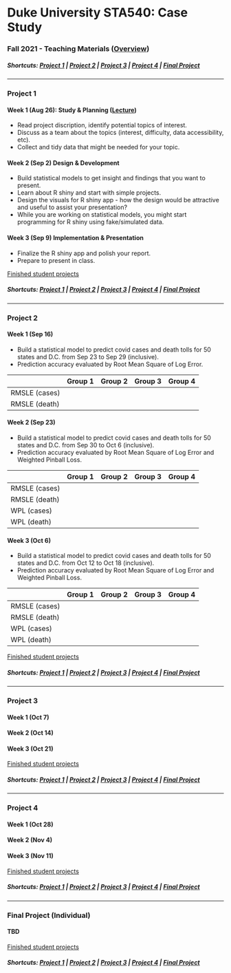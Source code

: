 # Duke University STA540: Case Study
### Fall 2021 - Teaching Materials ([Overview](/Overview.pdf))

##### Shortcuts: [Project 1](#project-1) | [Project 2](#project-2) | [Project 3](#project-3) | [Project 4](#project-4) | [Final Project](#final-project-individual)
----
### Project 1

#### Week 1 (Aug 26): Study & Planning ([Lecture](/Lectures/Lecture%201.pdf))

- Read project discription, identify potential topics of interest.
- Discuss as a team about the topics (interest, difficulty, data accessibility, etc).
- Collect and tidy data that might be needed for your topic.

#### Week 2 (Sep 2) Design & Development

- Build statistical models to get insight and findings that you want to present.
- Learn about R shiny and start with simple projects.
- Design the visuals for R shiny app - how the design would be attractive and useful to assist your presentation?
- While you are working on statistical models, you might start programming for R shiny using fake/simulated data.

#### Week 3 (Sep 9) Implementation & Presentation

- Finalize the R shiny app and polish your report.
- Prepare to present in class.


[Finished student projects](https://github.com/STA540-21Fall?q=Project1&type=&language=&sort=name)

##### Shortcuts: [Project 1](#project-1) | [Project 2](#project-2) | [Project 3](#project-3) | [Project 4](#project-4) | [Final Project](#final-project-individual)
----

### Project 2

#### Week 1 (Sep 16)

- Build a statistical model to predict covid cases and death tolls for 50 states and D.C. from Sep 23 to Sep 29 (inclusive).
- Prediction accuracy evaluated by Root Mean Square of Log Error.

|         	        | Group 1 	        | Group 2 	      | Group 3 	        | Group 4 	        |
|------------------ |------------------	|----------------	|-----------------	|------------------	|
| RMSLE (cases)   	|                 	|                	|                  	|                   |
| RMSLE (death)    	|                  	|                	|                 	|                   |

#### Week 2 (Sep 23)

- Build a statistical model to predict covid cases and death tolls for 50 states and D.C. from Sep 30 to Oct 6 (inclusive).
- Prediction accuracy evaluated by Root Mean Square of Log Error and Weighted Pinball Loss.

|         	        | Group 1 	        | Group 2 	      | Group 3 	        | Group 4 	        |
|------------------ |------------------	|----------------	|-----------------	|------------------	|
| RMSLE (cases)   	|                 	|                	|                  	|                   |
| RMSLE (death)    	|                  	|                	|                 	|                   |
| WPL (cases)   	  |                 	|                	|                  	|                   |
| WPL (death)    	  |                  	|                	|                 	|                   |


#### Week 3 (Oct 6)

- Build a statistical model to predict covid cases and death tolls for 50 states and D.C. from Oct 12 to Oct 18 (inclusive).
- Prediction accuracy evaluated by Root Mean Square of Log Error and Weighted Pinball Loss.

|         	        | Group 1 	        | Group 2 	      | Group 3 	        | Group 4 	        |
|------------------ |------------------	|----------------	|-----------------	|------------------	|
| RMSLE (cases)   	|                 	|                	|                  	|                   |
| RMSLE (death)    	|                  	|                	|                 	|                   |
| WPL (cases)   	  |                 	|                	|                  	|                   |
| WPL (death)    	  |                  	|                	|                 	|                   |


[Finished student projects]()


##### Shortcuts: [Project 1](#project-1) | [Project 2](#project-2) | [Project 3](#project-3) | [Project 4](#project-4) | [Final Project](#final-project-individual)
----

### Project 3

#### Week 1 (Oct 7)



#### Week 2 (Oct 14)



#### Week 3 (Oct 21)


[Finished student projects]()

##### Shortcuts: [Project 1](#project-1) | [Project 2](#project-2) | [Project 3](#project-3) | [Project 4](#project-4) | [Final Project](#final-project-individual)
----


### Project 4

#### Week 1 (Oct 28)



#### Week 2 (Nov 4)



#### Week 3 (Nov 11)


[Finished student projects]()

##### Shortcuts: [Project 1](#project-1) | [Project 2](#project-2) | [Project 3](#project-3) | [Project 4](#project-4) | [Final Project](#final-project-individual)
----

### Final Project (Individual)

#### TBD

[Finished student projects]()

##### Shortcuts: [Project 1](#project-1) | [Project 2](#project-2) | [Project 3](#project-3) | [Project 4](#project-4) | [Final Project](#final-project-individual)
